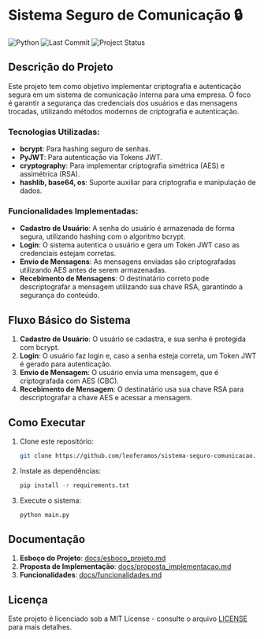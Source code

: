 # Sistema Seguro de Comunicação 🔒
![Python](https://img.shields.io/badge/Python-v3.10.0-%2338BDF8)
![Last Commit](https://img.shields.io/github/last-commit/leoferamos/sistema-seguro-comunicacao)
![Project Status](https://img.shields.io/badge/Status-Andamento-yellow)



## Descrição do Projeto

Este projeto tem como objetivo implementar criptografia e autenticação segura em um sistema de comunicação interna para uma empresa. O foco é garantir a segurança das credenciais dos usuários e das mensagens trocadas, utilizando métodos modernos de criptografia e autenticação.

### Tecnologias Utilizadas:
- **bcrypt**: Para hashing seguro de senhas.
- **PyJWT**: Para autenticação via Tokens JWT.
- **cryptography**: Para implementar criptografia simétrica (AES) e assimétrica (RSA).
- **hashlib, base64, os**: Suporte auxiliar para criptografia e manipulação de dados.

### Funcionalidades Implementadas:
- **Cadastro de Usuário**: A senha do usuário é armazenada de forma segura, utilizando hashing com o algoritmo bcrypt.
- **Login**: O sistema autentica o usuário e gera um Token JWT caso as credenciais estejam corretas.
- **Envio de Mensagens**: As mensagens enviadas são criptografadas utilizando AES antes de serem armazenadas.
- **Recebimento de Mensagens**: O destinatário correto pode descriptografar a mensagem utilizando sua chave RSA, garantindo a segurança do conteúdo.

## Fluxo Básico do Sistema

1. **Cadastro de Usuário**: O usuário se cadastra, e sua senha é protegida com bcrypt.
2. **Login**: O usuário faz login e, caso a senha esteja correta, um Token JWT é gerado para autenticação.
3. **Envio de Mensagem**: O usuário envia uma mensagem, que é criptografada com AES (CBC).
4. **Recebimento de Mensagem**: O destinatário usa sua chave RSA para descriptografar a chave AES e acessar a mensagem.

## Como Executar

1. Clone este repositório:
    ```bash
    git clone https://github.com/leoferamos/sistema-seguro-comunicacao.git
    ```

2. Instale as dependências:
    ```bash
    pip install -r requirements.txt
    ```

3. Execute o sistema:
    ```bash
    python main.py
    ```

## Documentação

1. **Esboço do Projeto**: [docs/esboco_projeto.md](docs/esboco_projeto.md)
2. **Proposta de Implementação**: [docs/proposta_implementacao.md](docs/proposta_implementacao.md)
3. **Funcionalidades**: [docs/funcionalidades.md](docs/funcionalidades.md)

## Licença

Este projeto é licenciado sob a MIT License - consulte o arquivo [LICENSE](LICENSE) para mais detalhes.

